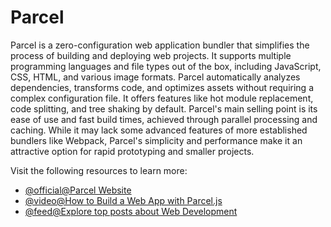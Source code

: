 # Parcel

Parcel is a zero-configuration web application bundler that simplifies the process of building and deploying web projects. It supports multiple programming languages and file types out of the box, including JavaScript, CSS, HTML, and various image formats. Parcel automatically analyzes dependencies, transforms code, and optimizes assets without requiring a complex configuration file. It offers features like hot module replacement, code splitting, and tree shaking by default. Parcel's main selling point is its ease of use and fast build times, achieved through parallel processing and caching. While it may lack some advanced features of more established bundlers like Webpack, Parcel's simplicity and performance make it an attractive option for rapid prototyping and smaller projects.

Visit the following resources to learn more:

- [@official@Parcel Website](https://parceljs.org/plugin-system/bundler/)
- [@video@How to Build a Web App with Parcel.js](https://www.youtube.com/watch?v=R02ehdTzi3I)
- [@feed@Explore top posts about Web Development](https://app.daily.dev/tags/webdev?ref=roadmapsh)
